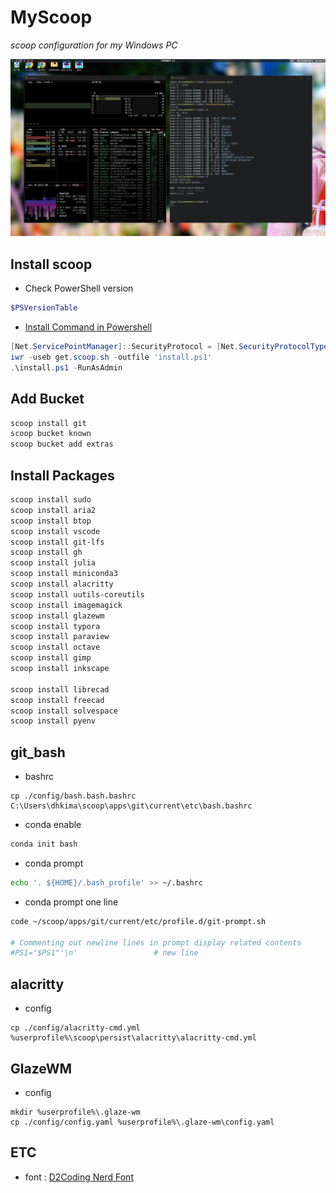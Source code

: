# MyScoop

_scoop configuration for my Windows PC_

![GlazeWM](GlazeWM.png)

## Install scoop

* Check PowerShell version

```powershell
$PSVersionTable
```

* [Install Command in Powershell](https://stackoverflow.com/questions/74870579/error-installing-scoop-command-line-installer)

```powershell
[Net.ServicePointManager]::SecurityProtocol = [Net.SecurityProtocolType]::Tls12
iwr -useb get.scoop.sh -outfile 'install.ps1'
.\install.ps1 -RunAsAdmin
```

## Add Bucket

```powershell
scoop install git
scoop bucket known
scoop bucket add extras
```

## Install Packages

```powershell
scoop install sudo
scoop install aria2
scoop install btop
scoop install vscode
scoop install git-lfs
scoop install gh
scoop install julia
scoop install miniconda3
scoop install alacritty
scoop install uutils-coreutils
scoop install imagemagick
scoop install glazewm
scoop install typora
scoop install paraview
scoop install octave
scoop install gimp
scoop install inkscape

scoop install librecad
scoop install freecad
scoop install solvespace
scoop install pyenv
```

## git_bash

* bashrc

```
cp ./config/bash.bash.bashrc C:\Users\dhkima\scoop\apps\git\current\etc\bash.bashrc
```

* conda enable

```bash
conda init bash
```

* conda prompt

```bash
echo '. ${HOME}/.bash_profile' >> ~/.bashrc
```

- conda prompt one line

```bash
code ~/scoop/apps/git/current/etc/profile.d/git-prompt.sh

# Commenting out newline lines in prompt display related contents
#PS1="$PS1"'\n'                 # new line
```

## alacritty

* config

```
cp ./config/alacritty-cmd.yml %userprofile%\scoop\persist\alacritty\alacritty-cmd.yml
```

## GlazeWM

* config

```
mkdir %userprofile%\.glaze-wm
cp ./config/config.yaml %userprofile%\.glaze-wm\config.yaml
```

## ETC

* font : [D2Coding Nerd Font](https://github.com/kelvinks/D2Coding_Nerd/raw/master/D2Coding%20v.1.3.2%20Nerd%20Font%20Complete.ttf)

